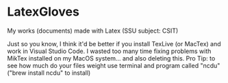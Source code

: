 # LatexGloves
My works (documents) made with Latex (SSU subject: CSIT)

Just so you know, I think it'd be better if you install TexLive (or MacTex) and work in Visual Studio Code. 
I wasted too many time fixing problems with MikTex installed on my MacOS system... and also deleting this. 
Pro Tip: to see how much do your files weight use terminal and program called "ncdu" ("brew install ncdu" to install)

